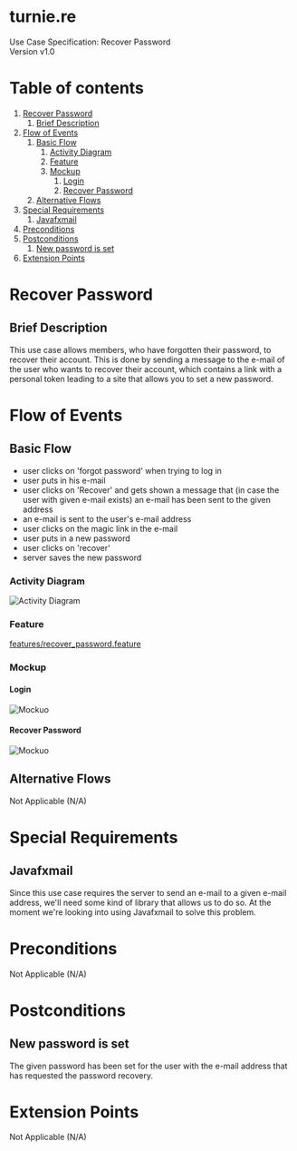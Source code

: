 # turnie.re

Use Case Specification: Recover Password  
Version v1.0

# Table of contents

1. [Recover Password](#recover-password)
   1. [Brief Description](#brief-description)
1. [Flow of Events](#flow-of-events)
   1. [Basic Flow](#basic-flow)
      1. [Activity Diagram](#activity-diagram)
      1. [Feature](#feature)
      1. [Mockup](#mockup)
         1. [Login](#login)
         1. [Recover Password](#recover-password-1)
   1. [Alternative Flows](#alternative-flows)
1. [Special Requirements](#special-requirements)
   1. [Javafxmail](#javafxmail)
1. [Preconditions](#preconditions)
1. [Postconditions](#postconditions)
   1. [New password is set](#new-password-is-set)
1. [Extension Points](#extension-points)


# Recover Password

## Brief Description

This use case allows members, who have forgotten their password, to recover their account.
This is done by sending a message to the e-mail of the user who wants to recover their account, which contains a link with a personal token leading to a site that allows you to set a new password.

# Flow of Events

## Basic Flow

 - user clicks on 'forgot password' when trying to log in
 - user puts in his e-mail
 - user clicks on 'Recover' and gets shown a message that (in case the user with given e-mail exists) an e-mail has been sent to the given address
 - an e-mail is sent to the user's e-mail address
 - user clicks on the magic link in the e-mail
 - user puts in a new password
 - user clicks on 'recover'
 - server saves the new password
 
### Activity Diagram
![Activity Diagram](../../imgs/use_case_recoverpassword.png)

### Feature
[features/recover_password.feature](../../features/recover_password.feature)

### Mockup

#### Login
![Mockuo](../../imgs/mockup_login.png)

#### Recover Password
![Mockuo](../../imgs/mockup_recoverpassword.png)

## Alternative Flows
Not Applicable (N/A)

# Special Requirements

## Javafxmail
Since this use case requires the server to send an e-mail to a given e-mail address, we'll need some kind of library that allows us to do so.
At the moment we're looking into using Javafxmail to solve this problem.

# Preconditions
Not Applicable (N/A)

# Postconditions

## New password is set
The given password has been set for the user with the e-mail address that has requested the password recovery.

# Extension Points
Not Applicable (N/A)
